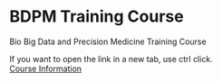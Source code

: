 # BDPM Training Course
Bio Big Data and Precision Medicine Training Course

If you want to open the link in a new tab, use ctrl click.<br/>
[Course Information](http://bdpm.snubi.org)
